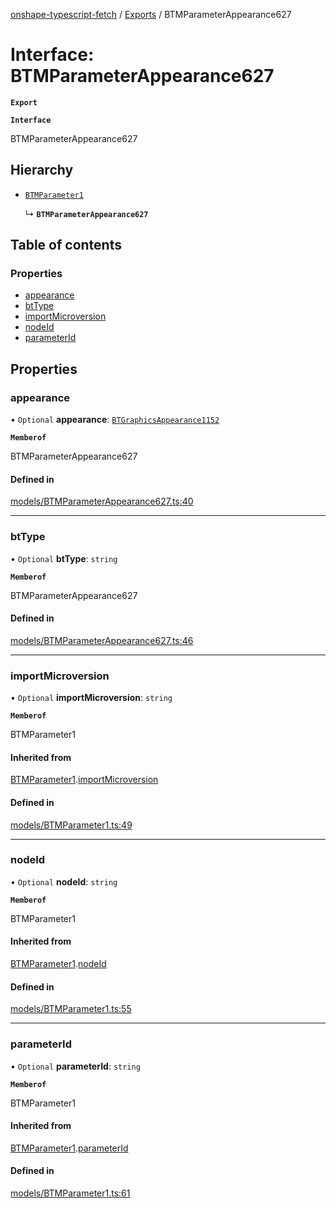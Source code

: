 [onshape-typescript-fetch](../README.md) / [Exports](../modules.md) / BTMParameterAppearance627

# Interface: BTMParameterAppearance627

**`Export`**

**`Interface`**

BTMParameterAppearance627

## Hierarchy

- [`BTMParameter1`](BTMParameter1.md)

  ↳ **`BTMParameterAppearance627`**

## Table of contents

### Properties

- [appearance](BTMParameterAppearance627.md#appearance)
- [btType](BTMParameterAppearance627.md#bttype)
- [importMicroversion](BTMParameterAppearance627.md#importmicroversion)
- [nodeId](BTMParameterAppearance627.md#nodeid)
- [parameterId](BTMParameterAppearance627.md#parameterid)

## Properties

### appearance

• `Optional` **appearance**: [`BTGraphicsAppearance1152`](BTGraphicsAppearance1152.md)

**`Memberof`**

BTMParameterAppearance627

#### Defined in

[models/BTMParameterAppearance627.ts:40](https://github.com/toebes/onshape-typescript-fetch/blob/3e11ae1/models/BTMParameterAppearance627.ts#L40)

___

### btType

• `Optional` **btType**: `string`

**`Memberof`**

BTMParameterAppearance627

#### Defined in

[models/BTMParameterAppearance627.ts:46](https://github.com/toebes/onshape-typescript-fetch/blob/3e11ae1/models/BTMParameterAppearance627.ts#L46)

___

### importMicroversion

• `Optional` **importMicroversion**: `string`

**`Memberof`**

BTMParameter1

#### Inherited from

[BTMParameter1](BTMParameter1.md).[importMicroversion](BTMParameter1.md#importmicroversion)

#### Defined in

[models/BTMParameter1.ts:49](https://github.com/toebes/onshape-typescript-fetch/blob/3e11ae1/models/BTMParameter1.ts#L49)

___

### nodeId

• `Optional` **nodeId**: `string`

**`Memberof`**

BTMParameter1

#### Inherited from

[BTMParameter1](BTMParameter1.md).[nodeId](BTMParameter1.md#nodeid)

#### Defined in

[models/BTMParameter1.ts:55](https://github.com/toebes/onshape-typescript-fetch/blob/3e11ae1/models/BTMParameter1.ts#L55)

___

### parameterId

• `Optional` **parameterId**: `string`

**`Memberof`**

BTMParameter1

#### Inherited from

[BTMParameter1](BTMParameter1.md).[parameterId](BTMParameter1.md#parameterid)

#### Defined in

[models/BTMParameter1.ts:61](https://github.com/toebes/onshape-typescript-fetch/blob/3e11ae1/models/BTMParameter1.ts#L61)
